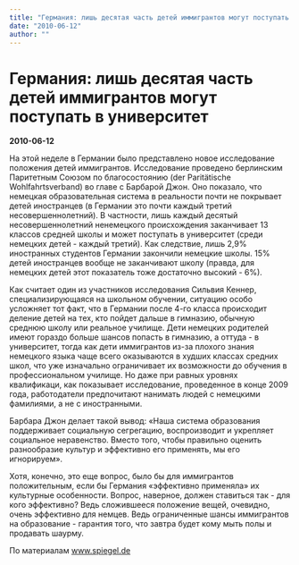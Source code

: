 ```yaml
---
title: "Германия: лишь десятая часть детей иммигрантов могут поступать в университет"
date: "2010-06-12"
author: ""
---
```


# Германия: лишь десятая часть детей иммигрантов могут поступать в университет

**2010-06-12** 

На этой неделе в Германии было представлено новое исследование положения детей иммигрантов. Исследование проведено берлинским Паритетным Союзом по благосостоянию (der Paritätische Wohlfahrtsverband) во главе с Барбарой Джон. Оно показало, что немецкая образовательная система в реальности почти не покрывает детей иностранцев (в Германии это почти каждый третий несовершеннолетний). В частности, лишь каждый десятый несовершеннолетний ненемецкого происхождения заканчивает 13 классов средней школы и может поступать в университет (среди немецких детей - каждый третий). Как следствие, лишь 2,9% иностранных студентов Германии закончили немецкие школы. 15% детей иностранцев вообще не заканчивают школу (правда, для немецких детей этот показатель тоже достаточно высокий - 6%).

Как считает один из участников исследования Сильвия Кеннер, специализирующаяся на школьном обучении, ситуацию особо усложняет тот факт, что в Германии после 4-го класса происходит деление детей на тех, кто пойдет дальше в гимназию, обычную среднюю школу или реальное училище. Дети немецких родителей имеют гораздо больше шансов попасть в гимназию, а оттуда - в университет, тогда как дети иммигрантов из-за плохого знания немецкого языка чаще всего оказываются в худших классах средних школ, что уже изначально ограничивает их возможности до обучения в профессиональном училище. Но даже при равных уровнях квалификаци, как показывает исследование, проведенное в конце 2009 года, работодатели предпочитают нанимать людей с немецкими фамилиями, а не с иностранными.

Барбара Джон делает такой вывод: «Наша система образования поддерживает социальную сегрегацию, воспроизводит и укрепляет социальное неравенство. Вместо того, чтобы правильно оценить разнообразие культур и эффективно его применять, мы его игнорируем».

Хотя, конечно, это еще вопрос, было бы для иммигрантов положительным, если бы Германия «эффективно применяла» их культурные особенности. Вопрос, наверное, должен ставиться так - для кого эффективно? Ведь сложившееся положение вещей, очевидно, очень эффективно для немцев. Ведь ограниченные шансы иммигрантов на образование - гарантия того, что завтра будет кому мыть полы и продавать шаурму.

По материалам www.spiegel.de
